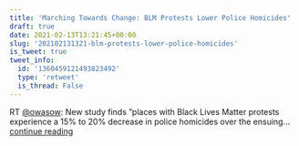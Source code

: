 ```yaml
---
title: 'Marching Towards Change: BLM Protests Lower Police Homicides'
draft: true
date: 2021-02-13T13:21:45+00:00
slug: '202102131321-blm-protests-lower-police-homicides'
is_tweet: true
tweet_info:
  id: '1360459121493823492'
  type: 'retweet'
  is_thread: False
---
```




RT [@owasow](https://x.com/owasow): New study finds ”places with Black Lives Matter protests experience a 15% to 20% decrease in police homicides over the ensuing… [continue reading](https://x.com/sytelus/status/1360459121493823492)
